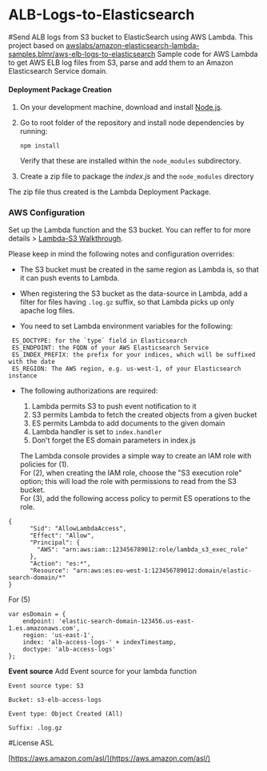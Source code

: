 # ALB-Logs-to-Elasticsearch
#Send ALB logs from S3 bucket to ElasticSearch using AWS Lambda.
This project based on [awslabs/amazon-elasticsearch-lambda-samples,blmr/aws-elb-logs-to-elasticsearch](https://github.com/awslabs/amazon-elasticsearch-lambda-samples,https://github.com/blmr/aws-elb-logs-to-elasticsearch.git)
Sample code for AWS Lambda to get AWS ELB log files from S3, parse
and add them to an Amazon Elasticsearch Service domain.


#### Deployment Package Creation
1. On your development machine, download and install [Node.js](https://nodejs.org/en/).
2. Go to root folder of the repository and install node dependencies by running:

   ```
   npm install
   ```

   Verify that these are installed within the `node_modules` subdirectory.
3. Create a zip file to package the *index.js* and the `node_modules` directory

The zip file thus created is the Lambda Deployment Package.

### AWS Configuration 

Set up the Lambda function and the S3 bucket. You can reffer to for more details >
[Lambda-S3 Walkthrough](http://docs.aws.amazon.com/lambda/latest/dg/walkthrough-s3-events-adminuser.html).

Please keep in mind the following notes and configuration overrides:

* The S3 bucket must be created in the same region as Lambda is, so that it
  can push events to Lambda.

* When registering the S3 bucket as the data-source in Lambda, add a filter
  for files having `.log.gz` suffix, so that Lambda picks up only apache log files.

* You need to set Lambda environment variables for the following:
```
 ES_DOCTYPE: for the `type` field in Elasticsearch
 ES_ENDPOINT: the FQDN of your AWS Elasticsearch Service
 ES_INDEX_PREFIX: the prefix for your indices, which will be suffixed with the date
 ES_REGION: The AWS region, e.g. us-west-1, of your Elasticsearch instance
 ```

* The following authorizations are required:

  1. Lambda permits S3 to push event notification to it
  2. S3 permits Lambda to fetch the created objects from a given bucket
  3. ES permits Lambda to add documents to the given domain
  4. Lambda handler is set to `index.handler`
  5. Don't forget the ES domain parameters in index.js

  The Lambda console provides a simple way to create an IAM role with policies
  for (1).  
  For (2), when creating the IAM role, choose the "S3 execution role"
  option; this will load the role with permissions to read from the S3
  bucket.  
  For (3), add the following access policy to permit ES operations
  to the role.
  
```
{
      "Sid": "AllowLambdaAccess",
      "Effect": "Allow",
      "Principal": {
        "AWS": "arn:aws:iam::123456789012:role/lambda_s3_exec_role"
      },
      "Action": "es:*",
      "Resource": "arn:aws:es:eu-west-1:123456789012:domain/elastic-search-domain/*"
}
```
For (5)

```
var esDomain = {
    endpoint: 'elastic-search-domain-123456.us-east-1.es.amazonaws.com',
    region: 'us-east-1',
    index: 'alb-access-logs-' + indexTimestamp,
    doctype: 'alb-access-logs'
};
```

**Event source**
Add Event source for your lambda function

`Event source type: S3`

`Bucket: s3-elb-access-logs`

`Event type: Object Created (All)`

`Suffix: .log.gz`


#License 
ASL

[https://aws.amazon.com/asl/](https://aws.amazon.com/asl/)
